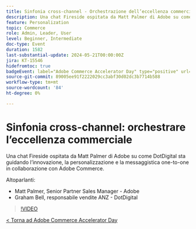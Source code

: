 ```yaml
---
title: Sinfonia cross-channel - Orchestrazione dell’eccellenza commerciale
description: Una chat Fireside ospitata da Matt Palmer di Adobe su come DotDigital sta guidando l’innovazione, la personalizzazione e la messaggistica one-to-one in collaborazione con Adobe Commerce.
feature: Personalization
topic: Commerce
role: Admin, Leader, User
level: Beginner, Intermediate
doc-type: Event
duration: 1582
last-substantial-update: 2024-05-21T00:00:00Z
jira: KT-15546
hidefromtoc: true
badgeEvent: label="Adobe Commerce Accelerator Day" type="positive" url="https://experienceleague.adobe.com/en/docs/events/apac-commerce-recordings/2024/overview"
source-git-commit: 89005ee91f2222029cc3abf30d02dc3b7714b588
workflow-type: tm+mt
source-wordcount: '84'
ht-degree: 0%

---
```



# Sinfonia cross-channel: orchestrare l’eccellenza commerciale

Una chat Fireside ospitata da Matt Palmer di Adobe su come DotDigital sta guidando l’innovazione, la personalizzazione e la messaggistica one-to-one in collaborazione con Adobe Commerce.

Altoparlanti:

+ Matt Palmer, Senior Partner Sales Manager - Adobe
+ Graham Bell, responsabile vendite ANZ - DotDigital

>[!VIDEO](https://video.tv.adobe.com/v/3429273/?learn=on)

[&lt; Torna ad Adobe Commerce Accelerator Day](./overview.md)